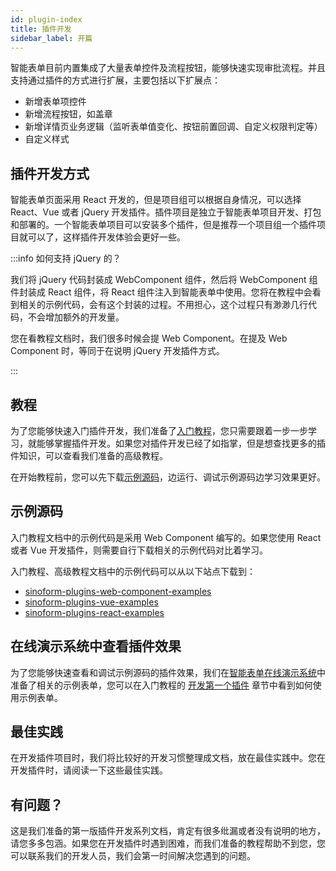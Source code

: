 ```yaml
---
id: plugin-index
title: 插件开发
sidebar_label: 开篇
---
```


智能表单目前内置集成了大量表单控件及流程按钮，能够快速实现审批流程。并且支持通过插件的方式进行扩展，主要包括以下扩展点：

- 新增表单项控件
- 新增流程按钮，如盖章
- 新增详情页业务逻辑（监听表单值变化、按钮前置回调、自定义权限判定等）
- 自定义样式

## 插件开发方式

智能表单页面采用 React 开发的，但是项目组可以根据自身情况，可以选择 React、Vue 或者 jQuery 开发插件。插件项目是独立于智能表单项目开发、打包和部署的。一个智能表单项目可以安装多个插件，但是推荐一个项目组一个插件项目就可以了，这样插件开发体验会更好一些。

:::info 如何支持 jQuery 的？

我们将 jQuery 代码封装成 WebComponent 组件，然后将 WebComponent 组件封装成 React 组件，将 React 组件注入到智能表单中使用。您将在教程中会看到相关的示例代码，会有这个封装的过程。不用担心，这个过程只有渺渺几行代码，不会增加额外的开发量。

您在看教程文档时，我们很多时候会提 Web Component。在提及 Web Component 时，等同于在说明 jQuery 开发插件方式。

:::

## 教程

为了您能够快速入门插件开发，我们准备了[入门教程](http://localhost:3000/intellisense-form-website/docs/guide-setup)，您只需要跟着一步一步学习，就能够掌握插件开发。如果您对插件开发已经了如指掌，但是想查找更多的插件知识，可以查看我们准备的高级教程。

在开始教程前，您可以先下载[示例源码](#示例源码)，边运行、调试示例源码边学习效果更好。

## 示例源码

入门教程文档中的示例代码是采用 Web Component 编写的。如果您使用 React 或者 Vue 开发插件，则需要自行下载相关的示例代码对比着学习。

入门教程、高级教程文档中的示例代码可以从以下站点下载到：

- [sinoform-plugins-web-component-examples](https://gitee.com/sinoui/sinoform-plugins-web-component-examples)
- [sinoform-plugins-vue-examples](https://gitee.com/sinoui/sinoform-plugins-vue-examples)
- [sinoform-plugins-react-examples](https://gitee.com/sinoui/sinoform-plugins-react-examples)

## 在线演示系统中查看插件效果

为了您能够快速查看和调试示例源码的插件效果，我们在[智能表单在线演示系统](http://121.30.232.162:18880/sso/)中准备了相关的示例表单，您可以在入门教程的 [开发第一个插件](./guide-hello.mdx#在智能表单产品中调试插件) 章节中看到如何使用示例表单。

## 最佳实践

在开发插件项目时，我们将比较好的开发习惯整理成文档，放在最佳实践中。您在开发插件时，请阅读一下这些最佳实践。

## 有问题？

这是我们准备的第一版插件开发系列文档，肯定有很多纰漏或者没有说明的地方，请您多多包涵。如果您在开发插件时遇到困难，而我们准备的教程帮助不到您，您可以联系我们的开发人员，我们会第一时间解决您遇到的问题。
